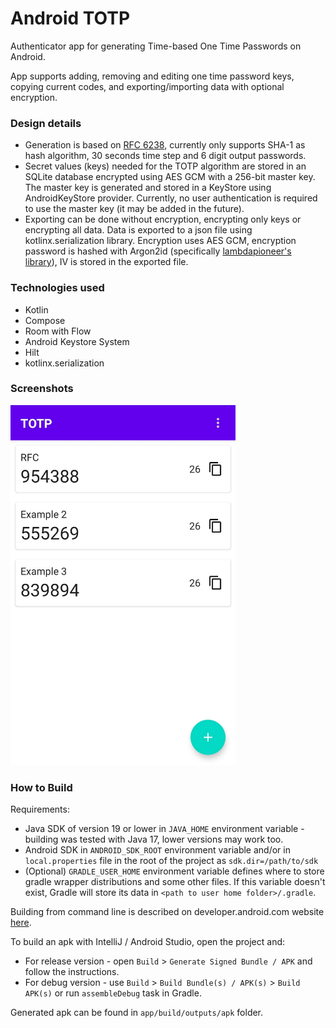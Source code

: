 # Android TOTP

Authenticator app for generating Time-based One Time Passwords on Android.

App supports adding, removing and editing one time password keys, copying
current codes, and exporting/importing data with optional encryption.

### Design details

- Generation is based on [RFC 6238](https://www.rfc-editor.org/rfc/rfc6238),
currently only supports SHA-1 as hash algorithm, 30 seconds time step and 6
digit output passwords.
- Secret values (keys) needed for the TOTP algorithm are stored in an SQLite
database encrypted using AES GCM with a 256-bit master key. The master key is
generated and stored in a KeyStore using AndroidKeyStore provider. Currently, no
user authentication is required to use the master key (it may be added in the
future).
- Exporting can be done without encryption, encrypting only keys or encrypting
all data. Data is exported to a json file using kotlinx.serialization library.
Encryption uses AES GCM, encryption password is hashed with Argon2id
(specifically [lambdapioneer's library](https://github.com/lambdapioneer/argon2kt)),
IV is stored in the exported file.

### Technologies used

- Kotlin
- Compose
- Room with Flow
- Android Keystore System
- Hilt
- kotlinx.serialization

### Screenshots

<img src="screenshots/home_screen.jpg" alt="home_screen" width="360"/>

### How to Build

Requirements:

- Java SDK of version 19 or lower in `JAVA_HOME` environment variable - 
building was tested with Java 17, lower versions may work too.
- Android SDK in `ANDROID_SDK_ROOT` environment variable and/or in
`local.properties` file in the root of the project as `sdk.dir=/path/to/sdk`
- (Optional) `GRADLE_USER_HOME` environment variable defines where to store
gradle wrapper distributions and some other files. If this variable doesn't
exist, Gradle will store its data in `<path to user home folder>/.gradle`.

Building from command line is described on developer.android.com website
[here](https://developer.android.com/build/building-cmdline#build_apk).

To build an apk with IntelliJ / Android Studio, open the project and:

- For release version - open `Build` > `Generate Signed Bundle / APK` and follow
the instructions.
- For debug version - use `Build` > `Build Bundle(s) / APK(s)` > `Build APK(s)`
or run `assembleDebug` task in Gradle.

Generated apk can be found in `app/build/outputs/apk` folder.